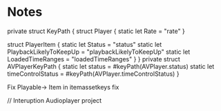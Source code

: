 #  Notes

private struct KeyPath {
struct Player {
static let Rate = "rate"
}

struct PlayerItem {
static let Status = "status"
static let PlaybackLikelyToKeepUp = "playbackLikelyToKeepUp"
static let LoadedTimeRanges = "loadedTimeRanges"
}
}
    private struct AVPlayerKeyPath {
        static let status = #keyPath(AVPlayer.status)
        static let timeControlStatus = #keyPath(AVPlayer.timeControlStatus)
    }

Fix Playable-> Item in itemassetkeys fix


// Interuption Audioplayer project
